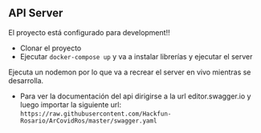 ## API Server
El proyecto está configurado para development!!
* Clonar el proyecto
* Ejecutar `docker-compose up` y va a instalar librerías y ejecutar el server 

Ejecuta un nodemon por lo que va a recrear el server en vivo mientras se desarrolla.

* Para ver la documentación del api dirigirse a la url editor.swagger.io y luego importar la siguiente url:
`https://raw.githubusercontent.com/Hackfun-Rosario/ArCovidRos/master/swagger.yaml`